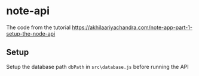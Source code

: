 # note-api
The code from the tutorial https://akhilaariyachandra.com/note-app-part-1-setup-the-node-api

## Setup
Setup the database path `dbPath` in `src\database.js` before running the API
